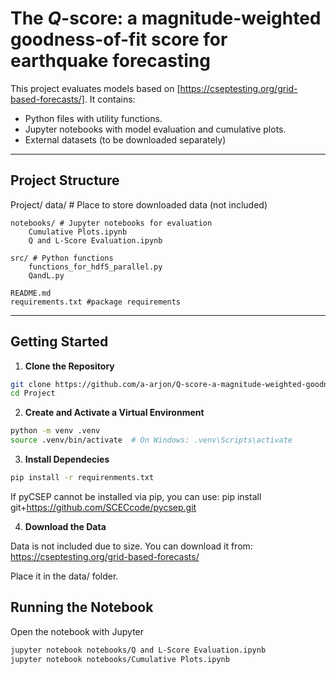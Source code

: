 # The $Q$-score: a magnitude-weighted goodness-of-fit score for earthquake forecasting

This project evaluates models based on [https://cseptesting.org/grid-based-forecasts/]. It contains:
- Python files with utility functions.
- Jupyter notebooks with model evaluation and cumulative plots.
- External datasets (to be downloaded separately)

---

## Project Structure

Project/
    data/ # Place to store downloaded data (not included)

    notebooks/ # Jupyter notebooks for evaluation
        Cumulative Plots.ipynb
        Q and L-Score Evaluation.ipynb

    src/ # Python functions
        functions_for_hdf5_parallel.py
        QandL.py

    README.md
    requirements.txt #package requirements



---

## Getting Started

1. **Clone the Repository**

```bash
git clone https://github.com/a-arjon/Q-score-a-magnitude-weighted-goodness-of-fit-score-for-earthquake-forecasting.git
cd Project
```

2. **Create and Activate a Virtual Environment**

```bash
python -m venv .venv
source .venv/bin/activate  # On Windows: .venv\Scripts\activate
```

3.  **Install Dependecies**

``` bash
pip install -r requirenments.txt
```

If pyCSEP cannot be installed via pip, you can use: pip install git+https://github.com/SCECcode/pycsep.git


4.  **Download the Data**

Data is not included due to size. You can download it from:
https://cseptesting.org/grid-based-forecasts/

Place it in the data/ folder.

## Running the Notebook

Open the notebook with Jupyter

```bash
jupyter notebook notebooks/Q and L-Score Evaluation.ipynb
jupyter notebook notebooks/Cumulative Plots.ipynb
```
